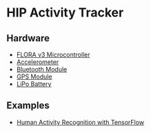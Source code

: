 # HIP Activity Tracker

## Hardware
* [FLORA v3 Microcontroller](https://www.adafruit.com/product/659)
* [Accelerometer](https://www.adafruit.com/product/1247)
* [Bluetooth Module](https://www.adafruit.com/product/2487)
* [GPS Module](https://www.adafruit.com/product/1059)
* [LiPo Battery](https://www.adafruit.com/product/328)

## Examples
* [Human Activity Recognition with TensorFlow](https://towardsdatascience.com/time-series-classification-for-human-activity-recognition-with-lstms-using-tensorflow-2-and-keras-b816431afdff
)
